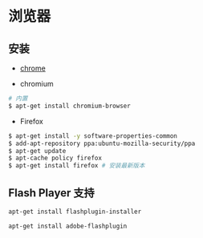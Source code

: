 # 浏览器

## 安装

* [chrome](https://www.google.com/chrome/)

* chromium

```sh
# 内置
$ apt-get install chromium-browser
```

* Firefox

```sh
$ apt-get install -y software-properties-common
$ add-apt-repository ppa:ubuntu-mozilla-security/ppa
$ apt-get update
$ apt-cache policy firefox
$ apt-get install firefox # 安装最新版本
```

## Flash Player 支持

```sh
apt-get install flashplugin-installer
```

```sh
apt-get install adobe-flashplugin
```
